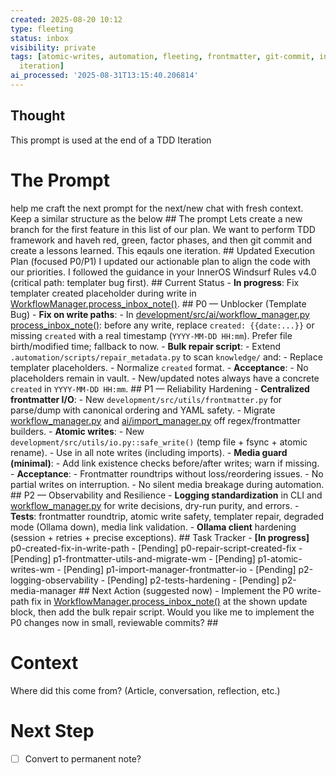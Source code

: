 ```yaml
---
created: 2025-08-20 10:12
type: fleeting
status: inbox
visibility: private
tags: [atomic-writes, automation, fleeting, frontmatter, git-commit, inbox, inneros-zettelkasten,
  iteration]
ai_processed: '2025-08-31T13:15:40.206814'
---
```


<!--
NOTE: This file uses a static date for validation. For new notes, use:
created: 2025-08-20 10:12
-->

## Thought  
This prompt is used at the end of a TDD Iteration
# The Prompt
help me craft the next prompt for the next/new chat with fresh context. Keep a similar structure as the below ## The prompt Lets create a new branch for the first feature in this list of our plan. We want to perform TDD framework and haveh red, green, factor phases, and then git commit and create a lessons learned. This eqauls one iteration. ## Updated Execution Plan (focused P0/P1) I updated our actionable plan to align the code with our priorities. I followed the guidance in your InnerOS Windsurf Rules v4.0 (critical path: templater bug first). ## Current Status - __In progress__: Fix templater created placeholder during write in [WorkflowManager.process_inbox_note()](cci:1://file:///Users/thaddius/repos/inneros-zettelkasten/development/src/ai/workflow_manager.py:84:4-293:22). ## P0 — Unblocker (Template Bug) - __Fix on write paths__: - In [development/src/ai/workflow_manager.py](cci:7://file:///Users/thaddius/repos/inneros-zettelkasten/development/src/ai/workflow_manager.py:0:0-0:0) [process_inbox_note()](cci:1://file:///Users/thaddius/repos/inneros-zettelkasten/development/src/ai/workflow_manager.py:84:4-293:22): before any write, replace `created: {{date:...}}` or missing `created` with a real timestamp (`YYYY-MM-DD HH:mm`). Prefer file birth/modified time; fallback to now. - __Bulk repair script__: - Extend `.automation/scripts/repair_metadata.py` to scan `knowledge/` and: - Replace templater placeholders. - Normalize `created` format. - __Acceptance__: - No placeholders remain in vault. - New/updated notes always have a concrete `created` in `YYYY-MM-DD HH:mm`. ## P1 — Reliability Hardening - __Centralized frontmatter I/O__: - New `development/src/utils/frontmatter.py` for parse/dump with canonical ordering and YAML safety. - Migrate [workflow_manager.py](cci:7://file:///Users/thaddius/repos/inneros-zettelkasten/development/src/ai/workflow_manager.py:0:0-0:0) and [ai/import_manager.py](cci:7://file:///Users/thaddius/repos/inneros-zettelkasten/development/src/ai/import_manager.py:0:0-0:0) off regex/frontmatter builders. - __Atomic writes__: - New `development/src/utils/io.py::safe_write()` (temp file + fsync + atomic rename). - Use in all note writes (including imports). - __Media guard (minimal)__: - Add link existence checks before/after writes; warn if missing. - __Acceptance__: - Frontmatter roundtrips without loss/reordering issues. - No partial writes on interruption. - No silent media breakage during automation. ## P2 — Observability and Resilience - __Logging standardization__ in CLI and [workflow_manager.py](cci:7://file:///Users/thaddius/repos/inneros-zettelkasten/development/src/ai/workflow_manager.py:0:0-0:0) for write decisions, dry-run purity, and errors. - __Tests__: frontmatter roundtrip, atomic write safety, templater repair, degraded mode (Ollama down), media link validation. - __Ollama client__ hardening (session + retries + precise exceptions). ## Task Tracker - __[In progress]__ p0-created-fix-in-write-path - [Pending] p0-repair-script-created-fix - [Pending] p1-frontmatter-utils-and-migrate-wm - [Pending] p1-atomic-writes-wm - [Pending] p1-import-manager-frontmatter-io - [Pending] p2-logging-observability - [Pending] p2-tests-hardening - [Pending] p2-media-manager ## Next Action (suggested now) - Implement the P0 write-path fix in [WorkflowManager.process_inbox_note()](cci:1://file:///Users/thaddius/repos/inneros-zettelkasten/development/src/ai/workflow_manager.py:84:4-293:22) at the shown update block, then add the bulk repair script. Would you like me to implement the P0 changes now in small, reviewable commits? ##
# Context  
Where did this come from? (Article, conversation, reflection, etc.)


# Next Step  
- [ ] Convert to permanent note?
